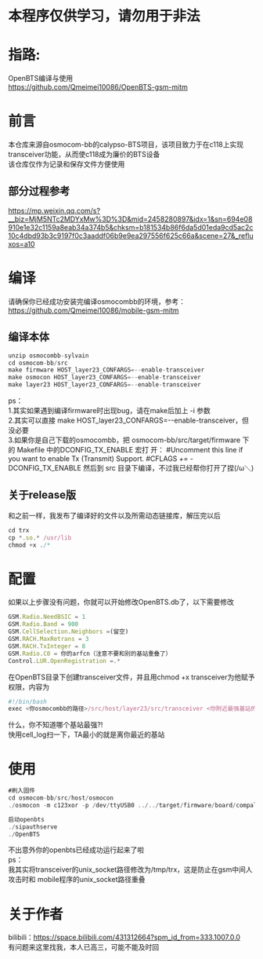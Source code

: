 # 本程序仅供学习，请勿用于非法
# 指路:
OpenBTS编译与使用  
https://github.com/Qmeimei10086/OpenBTS-gsm-mitm  
# 前言
本仓库来源自osmocom-bb的calypso-BTS项目，该项目致力于在c118上实现transceiver功能，从而使c118成为廉价的BTS设备  
该仓库仅作为记录和保存文件方便使用  
## 部分过程参考
https://mp.weixin.qq.com/s?__biz=MjM5NTc2MDYxMw%3D%3D&mid=2458280897&idx=1&sn=694e08910e1e32c1159a8eab34a374b5&chksm=b181534b86f6da5d01eda9cd5ac2c10c4dbd93b3c9197f0c3aaddf06b9e9ea297556f625c66a&scene=27&_refluxos=a10
# 编译
请确保你已经成功安装完编译osmocombb的环境，参考：https://github.com/Qmeimei10086/mobile-gsm-mitm  
## 编译本体
```javascript
unzip osmocombb-sylvain
cd osmocom-bb/src
make firmware HOST_layer23_CONFARGS=--enable-transceiver
make osmocon HOST_layer23_CONFARGS=--enable-transceiver
make layer23 HOST_layer23_CONFARGS=--enable-transceiver
```
ps：  
1.其实如果遇到编译firmware时出现bug，请在make后加上 -i 参数  
2.其实可以直接 make HOST_layer23_CONFARGS=--enable-transceiver，但没必要  
3.如果你是自己下载的osmocombb，把 osmocom-bb/src/target/firmware 下的 Makefile 中的DCONFIG_TX_ENABLE 宏打
开： 
#Uncomment this line if you want to enable Tx (Transmit) Support.
#CFLAGS += -DCONFIG_TX_ENABLE
然后到 src 目录下编译，不过我已经帮你打开了捏(/ω＼)  
## 关于release版
和之前一样，我发布了编译好的文件以及所需动态链接库，解压完以后
```javascript
cd trx
cp *.so.* /usr/lib
chmod +x ./*
```
# 配置
如果以上步骤没有问题，你就可以开始修改OpenBTS.db了，以下需要修改
```javascript
GSM.Radio.NeedBSIC = 1
GSM.Radio.Band = 900
GSM.CellSelection.Neighbors =(留空)
GSM.RACH.MaxRetrans = 3
GSM.RACH.TxInteger = 8
GSM.Radio.C0 = 你的arfcn（注意不要和别的基站重叠了）
Control.LUR.OpenRegistration =.*
```
在OpenBTS目录下创建transceiver文件，并且用chmod +x transceiver为他赋予权限，内容为 
```javascript
#!/bin/bash
exec <你osmocombb的路径>/src/host/layer23/src/transceiver <你附近最强基站的arfcn>
```
什么，你不知道哪个基站最强?!  
快用cell_log扫一下，TA最小的就是离你最近的基站  
# 使用
```javascript
#刷入固件
cd osmocom-bb/src/host/osmocon
./osmocon -m c123xor -p /dev/ttyUSB0 ../../target/firmware/board/compal_e88/trx.comapalram.bin -s /tmp/trx

启动openbts
./sipauthserve
./OpenBTS
```
不出意外你的openbts已经成功运行起来了啦  
ps：  
我其实将transceiver的unix_socket路径修改为/tmp/trx，这是防止在gsm中间人攻击时和
mobile程序的unix_socket路径重叠 
# 关于作者
bilibili：https://space.bilibili.com/431312664?spm_id_from=333.1007.0.0  
有问题来这里找我，本人已高三，可能不能及时回  



